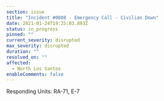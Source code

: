 ```yaml
---
section: issue
title: "Incident #0008 - Emergency Call - Civilian Down"
date: 2021-01-24T19:25:03.893Z
status: in_progress
pinned: ""
current_severity: disrupted
max_severity: disrupted
duration: ""
resolved_on: ""
affected:
  - North Los Santos
enableComments: false
---
```

Responding Units: RA-71, E-7